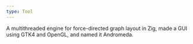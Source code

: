 ```yaml
---
type: Tool
---
```


A multithreaded engine for force-directed graph layout in Zig, made a GUI using GTK4 and OpenGL, and named it Andromeda.